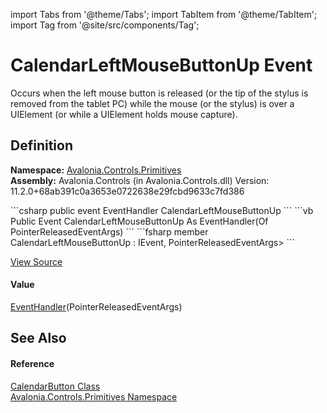 import Tabs from '@theme/Tabs'; 
import TabItem from '@theme/TabItem'; 
import Tag from '@site/src/components/Tag'; 

# CalendarLeftMouseButtonUp Event


Occurs when the left mouse button is released (or the tip of the stylus is removed from the tablet PC) while the mouse (or the stylus) is over a UIElement (or while a UIElement holds mouse capture).



## Definition
**Namespace:** <a href="N_Avalonia_Controls_Primitives">Avalonia.Controls.Primitives</a>  
**Assembly:** Avalonia.Controls (in Avalonia.Controls.dll) Version: 11.2.0+68ab391c0a3653e0722638e29fcbd9633c7fd386

<Tabs groupId="api-code-preview">
<TabItem value="csharp" label="C#">
```csharp
public event EventHandler<PointerReleasedEventArgs> CalendarLeftMouseButtonUp
```
</TabItem>
<TabItem value="vb" label="VB">
```vb
Public Event CalendarLeftMouseButtonUp As EventHandler(Of PointerReleasedEventArgs)
```
</TabItem>
<TabItem value="fsharp" label="F#">
```fsharp
member CalendarLeftMouseButtonUp : IEvent<EventHandler<PointerReleasedEventArgs>,
    PointerReleasedEventArgs>
```
</TabItem>
</Tabs>



<a href="https://github.com/AvaloniaUI/Avalonia/tree/master/srcAvalonia.Controls/Calendar/CalendarButton.cs" title="View the source code">View Source</a>



#### Value
<a href="https://learn.microsoft.com/dotnet/api/system.eventhandler-1" target="_blank" rel="noopener noreferrer">EventHandler</a>(PointerReleasedEventArgs)

## See Also


#### Reference
<a href="T_Avalonia_Controls_Primitives_CalendarButton">CalendarButton Class</a>  
<a href="N_Avalonia_Controls_Primitives">Avalonia.Controls.Primitives Namespace</a>  
